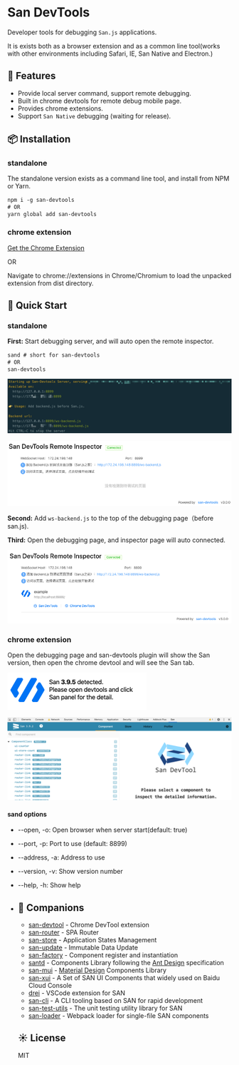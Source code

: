 # **San DevTools**

Developer tools for debugging `San.js` applications.

It is exists both as a browser extension and as a common line tool(works with other environments including Safari, IE, San Native and Electron.)

## 🎉 Features

- Provide local server command, support remote debugging.
- Built in chrome devtools for remote debug mobile page.
- Provides chrome extensions.
- Support `San Native` debugging (waiting for release).

## 📦 Installation

### standalone
The standalone version exists as a command line tool, and install from NPM or Yarn.
```shell
npm i -g san-devtools 
# OR
yarn global add san-devtools
```

### chrome extension

[Get the Chrome Extension](https://chrome.google.com/webstore/detail/san-devtools/pjnngoafflflkagpebgfifjejlnfhahc)

OR

Navigate to chrome://extensions in Chrome/Chromium to load the unpacked extension from dist directory.

## 🤝 Quick Start

### standalone

**First:** Start debugging server, and will auto open the remote inspector.

```shell
sand # short for san-devtools
# OR
san-devtools
```

![](./docs/images/sand-command.png)

![](./docs/images/inspector.png)

**Second:** Add `ws-backend.js` to the top of the debugging page（before san.js).

**Third:** Open the debugging page, and inspector page will auto connected.

![](./docs/images/inspector-connected.png)

### chrome extension

Open the debugging page and san-devtools plugin will show the San version, then open the chrome devtool and will see the San tab.

![](./docs/images/san-detected.png)

![](./docs/images/san-panel.png)

#### sand options

 - --open, -o: Open browser when server start(default: true)
 - --port, -p: Port to use (default: 8899)
 - --address, -a: Address to use
 - --version, -v: Show version number
 - --help, -h: Show help

- ## 🍻 Companions

  -   [san-devtool](https://github.com/baidu/san-devtools/blob/master/docs/user_guide.md) - Chrome DevTool extension
  -   [san-router](https://github.com/baidu/san-router) - SPA Router
  -   [san-store](https://github.com/baidu/san-store) - Application States Management
  -   [san-update](https://github.com/baidu/san-update) - Immutable Data Update
  -   [san-factory](https://github.com/baidu/san-factory) - Component register and instantiation
  -   [santd](https://ecomfe.github.io/santd/) - Components Library following the [Ant Design](https://ant.design/) specification
  -   [san-mui](https://ecomfe.github.io/san-mui/) - [Material Design](https://www.material.io/) Components Library
  -   [san-xui](https://ecomfe.github.io/san-xui/) - A Set of SAN UI Components that widely used on Baidu Cloud Console
  -   [drei](https://github.com/ssddi456/drei/) - VSCode extension for SAN
  -   [san-cli](https://github.com/ecomfe/san-cli) - A CLI tooling based on SAN for rapid development
  -   [san-test-utils](https://github.com/ecomfe/san-test-utils) - The unit testing utility library for SAN
  -   [san-loader](https://github.com/ecomfe/san-cli/tree/master/packages/san-loader) - Webpack loader for single-file SAN components

  ## ☀️ License

  MIT
